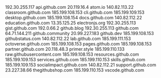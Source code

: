 192.30.255.117 api.github.com
20.119.16.4 atom.io
140.82.113.22 classroom.github.com
185.199.108.153 cli.github.com
185.199.109.153 desktop.github.com
185.199.108.154 docs.github.com
140.82.112.22 education.github.com
13.35.125.25 electronjs.org
192.30.255.113 gist.github.com
192.0.66.2 github.blog
192.30.255.113 github.com
64.71.144.211 github.community
20.99.227.183 github.dev
185.199.108.153 githubstatus.com
140.82.112.22 lab.github.com
185.199.111.153 octoverse.github.com
185.199.108.153 pages.github.com
185.199.108.153 partner.github.com
20.118.48.3 primer.style
185.199.110.133 raw.githubusercontent.com
185.199.108.153 resources.github.com
185.199.109.153 services.github.com
185.199.110.153 skills.github.com
185.199.109.153 socialimpact.github.com
140.82.112.21 support.github.com
23.227.38.66 thegithubshop.com
185.199.110.153 vscode.github.com
